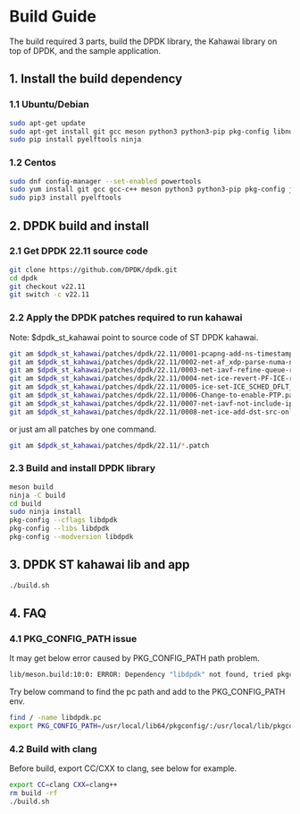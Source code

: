 # Build Guide

The build required 3 parts, build the DPDK library, the Kahawai library on top of DPDK, and the sample application.

## 1. Install the build dependency

### 1.1 Ubuntu/Debian

```bash
sudo apt-get update
sudo apt-get install git gcc meson python3 python3-pip pkg-config libnuma-dev libjson-c-dev libpcap-dev libgtest-dev libsdl2-dev libsdl2-ttf-dev libssl-dev
sudo pip install pyelftools ninja
```

### 1.2 Centos

```bash
sudo dnf config-manager --set-enabled powertools
sudo yum install git gcc gcc-c++ meson python3 python3-pip pkg-config json-c-devel libpcap-devel gtest-devel SDL2-devel openssl-devel numactl-devel libasan
sudo pip3 install pyelftools
```

## 2. DPDK build and install

### 2.1 Get DPDK 22.11 source code

```bash
git clone https://github.com/DPDK/dpdk.git
cd dpdk
git checkout v22.11
git switch -c v22.11
```

### 2.2 Apply the DPDK patches required to run kahawai

Note: $dpdk_st_kahawai point to source code of ST DPDK kahawai.

```bash
git am $dpdk_st_kahawai/patches/dpdk/22.11/0001-pcapng-add-ns-timestamp-for-copy-api.patch
git am $dpdk_st_kahawai/patches/dpdk/22.11/0002-net-af_xdp-parse-numa-node-id-from-sysfs.patch
git am $dpdk_st_kahawai/patches/dpdk/22.11/0003-net-iavf-refine-queue-rate-limit-configure.patch
git am $dpdk_st_kahawai/patches/dpdk/22.11/0004-net-ice-revert-PF-ICE-rate-limit-to-non-queue-group-.patch
git am $dpdk_st_kahawai/patches/dpdk/22.11/0005-ice-set-ICE_SCHED_DFLT_BURST_SIZE-to-2048.patch
git am $dpdk_st_kahawai/patches/dpdk/22.11/0006-Change-to-enable-PTP.patch
git am $dpdk_st_kahawai/patches/dpdk/22.11/0007-net-iavf-not-include-ipv4_port-for-RTE_ETH_RSS_NONFR.patch
git am $dpdk_st_kahawai/patches/dpdk/22.11/0008-net-ice-add-dst-src-only-support-for-rss-l3-and-l4.patch
```
or just am all patches by one command.
```bash
git am $dpdk_st_kahawai/patches/dpdk/22.11/*.patch
```

### 2.3 Build and install DPDK library

```bash
meson build
ninja -C build
cd build
sudo ninja install
pkg-config --cflags libdpdk
pkg-config --libs libdpdk
pkg-config --modversion libdpdk
```

## 3. DPDK ST kahawai lib and app

```bash
./build.sh
```

## 4. FAQ

### 4.1 PKG_CONFIG_PATH issue

It may get below error caused by PKG_CONFIG_PATH path problem.

```bash
lib/meson.build:10:0: ERROR: Dependency "libdpdk" not found, tried pkgconfig
```

Try below command to find the pc path and add to the PKG_CONFIG_PATH env.

```bash
find / -name libdpdk.pc
export PKG_CONFIG_PATH=/usr/local/lib64/pkgconfig/:/usr/local/lib/pkgconfig/
```

### 4.2 Build with clang

Before build, export CC/CXX to clang, see below for example.

```bash
export CC=clang CXX=clang++
rm build -rf
./build.sh
```
